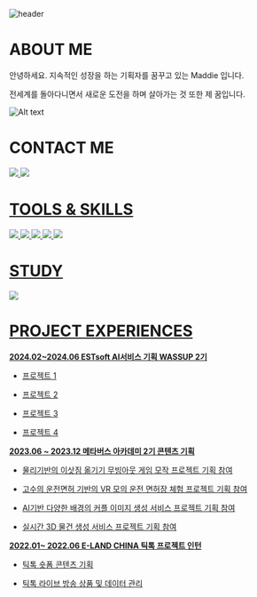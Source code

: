 
![header](https://capsule-render.vercel.app/api?type=cylinder&color=30:B296FF,50:C1D2DC&height=150&text=Hello!%20I'm%20Maddie&animation=twinkling&fontColor=FFFFFF&fontSize=40)
   
# ABOUT ME
  안녕하세요. 지속적인 성장을 하는 기획자를 꿈꾸고 있는 Maddie 입니다.
  
  전세계를 돌아다니면서 새로운 도전을 하며 살아가는 것 또한 제 꿈입니다.
  
![Alt text](https://windowscustomization.com/wp-content/uploads/2019/10/Lost-in-Space.gif)

# CONTACT ME  
<a href='https://www.instagram.com/shimn_/'><img src = 'https://img.shields.io/badge/Instagram-E4405F?style=for-the-badge&logo=instagram&logoColor=white'> <a href='https://github.com/Maddie314/wassup2.git'><img src = 'https://img.shields.io/badge/GitHub-100000?style=for-the-badge&logo=github&logoColor=white'>
 
# TOOLS & SKILLS
<img src = 'https://img.shields.io/badge/MySQL-00000F?style=for-the-badge&logo=mysql&logoColor=white'> <img src = 'https://img.shields.io/badge/Python-3776AB?style=for-the-badge&logo=python&logoColor=white'> <img src ='https://img.shields.io/badge/Figma-F24E1E?style=for-the-badge&logo=figma&logoColor=white'> <img src ='https://img.shields.io/badge/Miro-050038?style=for-the-badge&logo=Miro&logoColor=white'> <img src ='https://img.shields.io/badge/Notion-000000?style=for-the-badge&logo=notion&logoColor=white'>
   
# STUDY
<a href='https://www.notion.so/oreumi/6a8a77b182a046e39bf3d00617e28b90?pvs=4'><img src = 'https://img.shields.io/badge/Notion-000000?style=for-the-badge&logo=notion&logoColor=white'>
  
# PROJECT EXPERIENCES

**2024.02~2024.06 ESTsoft AI서비스 기획 WASSUP 2기**
* 프로젝트 1
  
* 프로젝트 2
  
* 프로젝트 3
  
* 프로젝트 4
  
   
**2023.06 ~ 2023.12 메타버스 아카데미 2기 콘텐츠 기획**
* 물리기반의 이삿짐 옮기기 무빙아웃 게임 모작 프로젝트 기획 참여
  
* 고수의 운전면허 기반의 VR 모의 운전 면허장 체험 프로젝트 기획 참여
  
* AI기반 다양한 배경의 커플 이미지 생성 서비스 프로젝트 기획 참여
  
* 실시간 3D 물건 생성 서비스 프로젝트 기획 참여

   
**2022.01~ 2022.06 E-LAND CHINA 틱톡 프로젝트 인턴**
* 틱톡 숏폼 콘텐츠 기획
  
* 틱톡 라이브 방송 상품 및 데이터 관리
